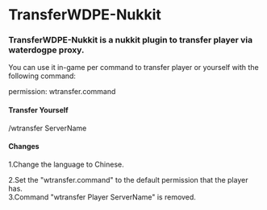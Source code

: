 # TransferWDPE-Nukkit
<h3>TransferWDPE-Nukkit is a nukkit plugin to transfer player via waterdogpe proxy. </h3>

You can use it in-game per command to transfer player or yourself with the following command:

permission: wtransfer.command

<h4>Transfer Yourself</h4>

/wtransfer ServerName

<h4>Changes</h4>
1.Change the language to Chinese.  

2.Set the "wtransfer.command" to the default permission that the player has.  
3.Command "wtransfer Player ServerName" is removed.  

